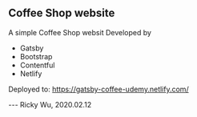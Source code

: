 ## Coffee Shop website

A simple Coffee Shop websit Developed by 

- Gatsby
- Bootstrap
- Contentful
- Netlify

Deployed to: https://gatsby-coffee-udemy.netlify.com/

--- Ricky Wu, 2020.02.12